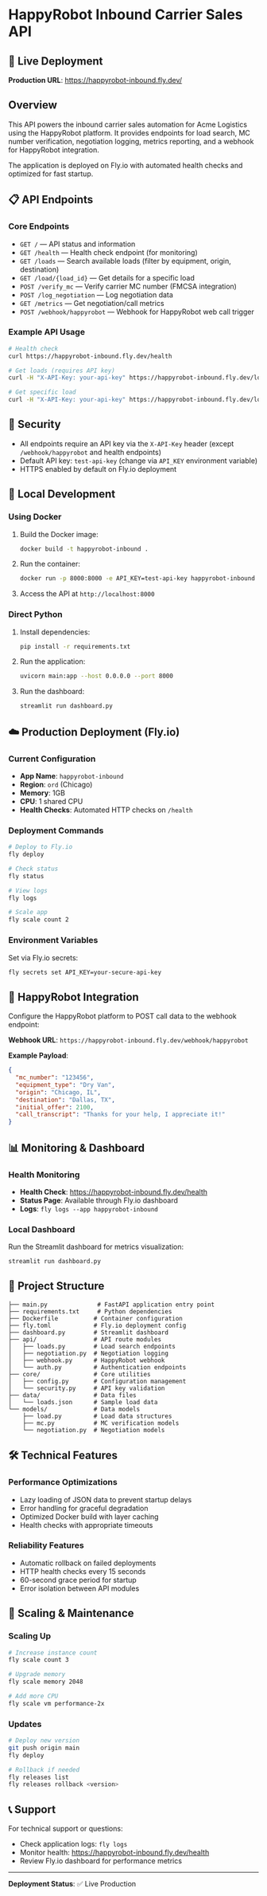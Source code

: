 # HappyRobot Inbound Carrier Sales API

## 🚀 Live Deployment
**Production URL**: https://happyrobot-inbound.fly.dev/

## Overview
This API powers the inbound carrier sales automation for Acme Logistics using the HappyRobot platform. It provides endpoints for load search, MC number verification, negotiation logging, metrics reporting, and a webhook for HappyRobot integration.

The application is deployed on Fly.io with automated health checks and optimized for fast startup.

## 📋 API Endpoints

### Core Endpoints
- `GET /` — API status and information
- `GET /health` — Health check endpoint (for monitoring)
- `GET /loads` — Search available loads (filter by equipment, origin, destination)
- `GET /load/{load_id}` — Get details for a specific load
- `POST /verify_mc` — Verify carrier MC number (FMCSA integration)
- `POST /log_negotiation` — Log negotiation data
- `GET /metrics` — Get negotiation/call metrics
- `POST /webhook/happyrobot` — Webhook for HappyRobot web call trigger

### Example API Usage
```bash
# Health check
curl https://happyrobot-inbound.fly.dev/health

# Get loads (requires API key)
curl -H "X-API-Key: your-api-key" https://happyrobot-inbound.fly.dev/loads

# Get specific load
curl -H "X-API-Key: your-api-key" https://happyrobot-inbound.fly.dev/load/L001
```

## 🔐 Security
- All endpoints require an API key via the `X-API-Key` header (except `/webhook/happyrobot` and health endpoints)
- Default API key: `test-api-key` (change via `API_KEY` environment variable)
- HTTPS enabled by default on Fly.io deployment

## 🐳 Local Development

### Using Docker
1. Build the Docker image:
   ```sh
   docker build -t happyrobot-inbound .
   ```
2. Run the container:
   ```sh
   docker run -p 8000:8000 -e API_KEY=test-api-key happyrobot-inbound
   ```
3. Access the API at `http://localhost:8000`

### Direct Python
1. Install dependencies:
   ```sh
   pip install -r requirements.txt
   ```
2. Run the application:
   ```sh
   uvicorn main:app --host 0.0.0.0 --port 8000
   ```
3. Run the dashboard:
   ```sh
   streamlit run dashboard.py
   ```

## ☁️ Production Deployment (Fly.io)

### Current Configuration
- **App Name**: `happyrobot-inbound`
- **Region**: `ord` (Chicago)
- **Memory**: 1GB
- **CPU**: 1 shared CPU
- **Health Checks**: Automated HTTP checks on `/health`

### Deployment Commands
```sh
# Deploy to Fly.io
fly deploy

# Check status
fly status

# View logs
fly logs

# Scale app
fly scale count 2
```

### Environment Variables
Set via Fly.io secrets:
```sh
fly secrets set API_KEY=your-secure-api-key
```

## 🔗 HappyRobot Integration

Configure the HappyRobot platform to POST call data to the webhook endpoint:

**Webhook URL**: `https://happyrobot-inbound.fly.dev/webhook/happyrobot`

**Example Payload**:
```json
{
  "mc_number": "123456",
  "equipment_type": "Dry Van",
  "origin": "Chicago, IL",
  "destination": "Dallas, TX",
  "initial_offer": 2100,
  "call_transcript": "Thanks for your help, I appreciate it!"
}
```

## 📊 Monitoring & Dashboard

### Health Monitoring
- **Health Check**: https://happyrobot-inbound.fly.dev/health
- **Status Page**: Available through Fly.io dashboard
- **Logs**: `fly logs --app happyrobot-inbound`

### Local Dashboard
Run the Streamlit dashboard for metrics visualization:
```sh
streamlit run dashboard.py
```

## 📁 Project Structure
```
├── main.py              # FastAPI application entry point
├── requirements.txt     # Python dependencies
├── Dockerfile          # Container configuration
├── fly.toml            # Fly.io deployment config
├── dashboard.py        # Streamlit dashboard
├── api/                # API route modules
│   ├── loads.py        # Load search endpoints
│   ├── negotiation.py  # Negotiation logging
│   ├── webhook.py      # HappyRobot webhook
│   └── auth.py         # Authentication endpoints
├── core/               # Core utilities
│   ├── config.py       # Configuration management
│   └── security.py     # API key validation
├── data/               # Data files
│   └── loads.json      # Sample load data
└── models/             # Data models
    ├── load.py         # Load data structures
    ├── mc.py           # MC verification models
    └── negotiation.py  # Negotiation models
```

## 🛠️ Technical Features

### Performance Optimizations
- Lazy loading of JSON data to prevent startup delays
- Error handling for graceful degradation
- Optimized Docker build with layer caching
- Health checks with appropriate timeouts

### Reliability Features
- Automatic rollback on failed deployments
- HTTP health checks every 15 seconds
- 60-second grace period for startup
- Error isolation between API modules

## 🚀 Scaling & Maintenance

### Scaling Up
```sh
# Increase instance count
fly scale count 3

# Upgrade memory
fly scale memory 2048

# Add more CPU
fly scale vm performance-2x
```

### Updates
```sh
# Deploy new version
git push origin main
fly deploy

# Rollback if needed
fly releases list
fly releases rollback <version>
```

## 📞 Support

For technical support or questions:
- Check application logs: `fly logs`
- Monitor health: https://happyrobot-inbound.fly.dev/health
- Review Fly.io dashboard for performance metrics

---
**Deployment Status**: ✅ Live Production
